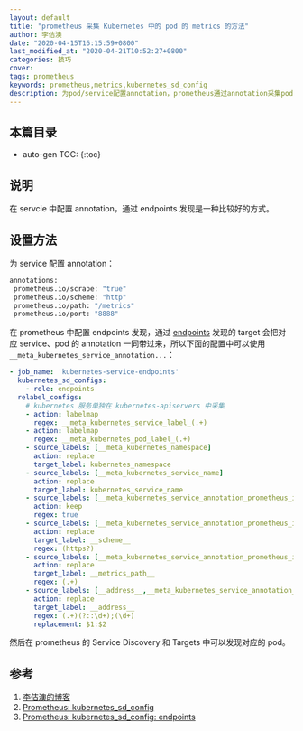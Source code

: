 ```yaml
---
layout: default
title: "prometheus 采集 Kubernetes 中的 pod 的 metrics 的方法"
author: 李佶澳
date: "2020-04-15T16:15:59+0800"
last_modified_at: "2020-04-21T10:52:27+0800"
categories: 技巧
cover:
tags: prometheus
keywords: prometheus,metrics,kubernetes_sd_config
description: 为pod/service配置annotation，prometheus通过annotation采集pod的metrics
---
```


## 本篇目录

* auto-gen TOC:
{:toc}

## 说明

在 servcie 中配置 annotation，通过 endpoints 发现是一种比较好的方式。

## 设置方法

为 service 配置 annotation：

```sh
annotations:
 prometheus.io/scrape: "true"
 prometheus.io/scheme: "http"
 prometheus.io/path: "/metrics"
 prometheus.io/port: "8888"
```

在 prometheus 中配置 endpoints 发现，通过 [endpoints][3] 发现的 target 会把对应 service、pod 的 annotation 一同带过来，所以下面的配置中可以使用 `__meta_kubernetes_service_annotation...`：

```yaml
- job_name: 'kubernetes-service-endpoints'
  kubernetes_sd_configs:
    - role: endpoints
  relabel_configs:
    # kubernetes 服务单独在 kubernetes-apiservers 中采集
    - action: labelmap
      regex: __meta_kubernetes_service_label_(.+)
    - action: labelmap
      regex: __meta_kubernetes_pod_label_(.+)
    - source_labels: [__meta_kubernetes_namespace]
      action: replace
      target_label: kubernetes_namespace
    - source_labels: [__meta_kubernetes_service_name]
      action: replace
      target_label: kubernetes_service_name
    - source_labels: [__meta_kubernetes_service_annotation_prometheus_io_scrape] # 如果 prometheus.io/scrape: "true" 则采集
      action: keep
      regex: true
    - source_labels: [__meta_kubernetes_service_annotation_prometheus_io_scheme]
      action: replace
      target_label: __scheme__
      regex: (https?)
    - source_labels: [__meta_kubernetes_service_annotation_prometheus_io_path]  # metrics 路径
      action: replace
      target_label: __metrics_path__
      regex: (.+)
    - source_labels: [__address__,__meta_kubernetes_service_annotation_prometheus_io_port] # 采集地址
      action: replace
      target_label: __address__
      regex: (.+)(?::\d+);(\d+)
      replacement: $1:$2
```

然后在 prometheus 的 Service Discovery 和 Targets 中可以发现对应的 pod。

## 参考

1. [李佶澳的博客][1]
2. [Prometheus: kubernetes_sd_config][2]
3. [Prometheus: kubernetes_sd_config: endpoints][3]

[1]: https://www.lijiaocn.com "李佶澳的博客"
[2]: https://prometheus.io/docs/prometheus/latest/configuration/configuration/#kubernetes_sd_config "Prometheus: kubernetes_sd_config"
[3]: https://prometheus.io/docs/prometheus/latest/configuration/configuration/#endpoints "Prometheus: kubernetes_sd_config: endpoints"
